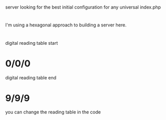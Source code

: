 # 
server looking for the best initial configuration for any universal index.php 
#
I'm using a hexagonal approach to building a server here. 
#
digital reading table start   
# 0/0/0
digital reading table end
# 9/9/9 
you can change the reading table in the code
